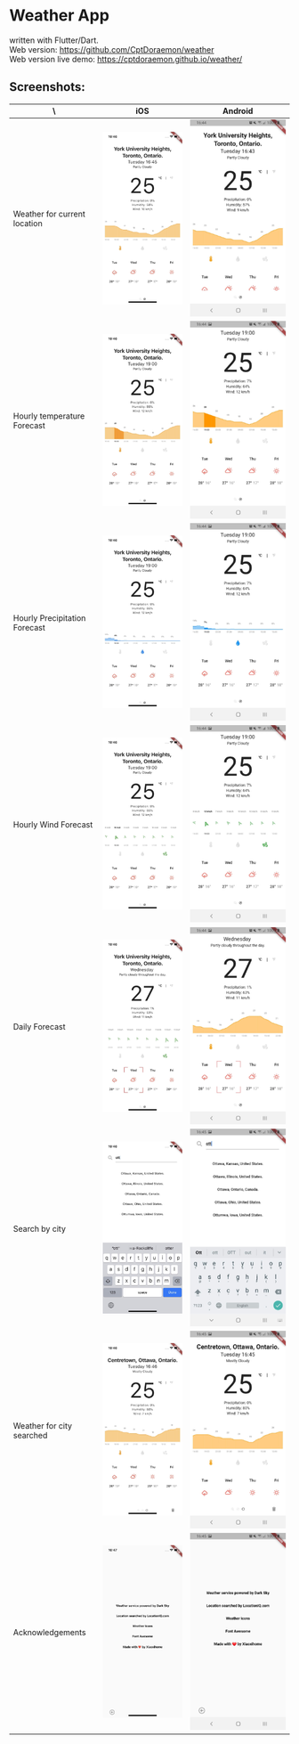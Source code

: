 # Weather App

written with Flutter/Dart.<br/>
Web version: https://github.com/CptDoraemon/weather<br/>
Web version live demo: https://cptdoraemon.github.io/weather/

## Screenshots:
 \ | iOS | Android
------------ | ------------ | -------------
Weather for current location | ![ios-screenshot-1](./screenshots/ios-1.jpg) | ![android-screenshot-1](./screenshots/android-1.jpg)
Hourly temperature Forecast | ![ios-screenshot-2](./screenshots/ios-2.jpg) | ![android-screenshot-2](./screenshots/android-2.jpg)
Hourly Precipitation Forecast | ![ios-screenshot-3](./screenshots/ios-3.jpg) | ![android-screenshot-3](./screenshots/android-3.jpg)
Hourly Wind Forecast | ![ios-screenshot-4](./screenshots/ios-4.jpg) | ![android-screenshot-4](./screenshots/android-4.jpg)
Daily Forecast | ![ios-screenshot-5](./screenshots/ios-5.jpg) | ![android-screenshot-5](./screenshots/android-5.jpg)
Search by city | ![ios-screenshot-6](./screenshots/ios-6.jpg) | ![android-screenshot-6](./screenshots/android-6.jpg)
Weather for city searched | ![ios-screenshot-7](./screenshots/ios-7.jpg) | ![android-screenshot-7](./screenshots/android-7.jpg)
Acknowledgements | ![ios-screenshot-8](./screenshots/ios-8.jpg) | ![android-screenshot-8](./screenshots/android-8.jpg)


